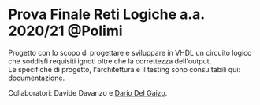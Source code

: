 # Prova Finale Reti Logiche a.a. 2020/21 @Polimi
 Progetto con lo scopo di progettare e sviluppare in VHDL un circuito logico che soddisfi requisiti ignoti oltre che la correttezza dell'output.
 \
 Le specifiche di progetto, l'architettura e il testing sono consultabili qui: [documentazione](https://github.com/DavideDavanzo/Progetto-Reti-Logiche-2021/blob/main/documentation_final.pdf).
 
 Collaboratori:  Davide Davanzo e [Dario Del Gaizo](https://github.com/Dario58).

